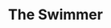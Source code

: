 ---
title: "The Swimmer"
year: 1968
rating: 4
stars: "★★★★"
rewatched: false
permalink: "the-swimmer"
watched_on: 2023-06-29
---